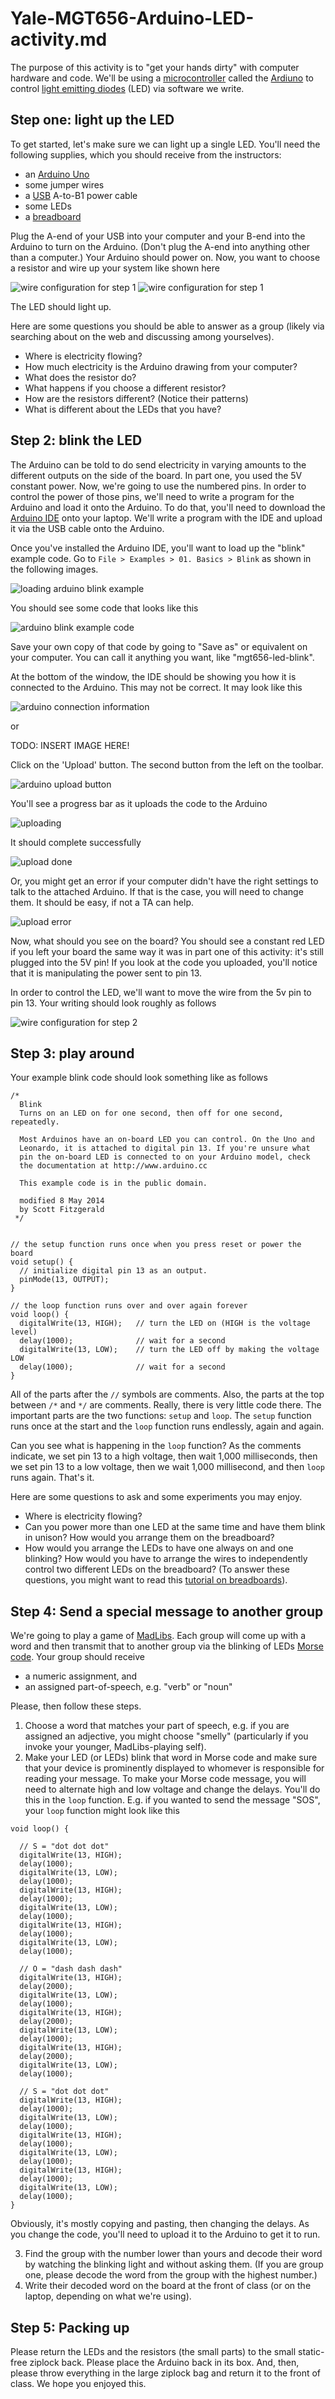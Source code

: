# Yale-MGT656-Arduino-LED-activity.md

The purpose of this activity is to "get your hands dirty" with
computer hardware and code. We'll be using a
[microcontroller](https://en.wikipedia.org/wiki/Microcontroller)
called the [Ardiuno](https://www.arduino.cc/) to control
[light emitting diodes](https://en.wikipedia.org/wiki/Light-emitting_diode) (LED)
via software we write.

## Step one: light up the LED

To get started, let's make sure we can light up a single LED. You'll
need the following supplies, which you should receive from the instructors:

* an [Arduino Uno](https://www.arduino.cc/en/Main/arduinoBoardUno)
* some jumper wires
* a [USB](https://en.wikipedia.org/wiki/USB) A-to-B1 power cable
* some LEDs
* a [breadboard](https://en.wikipedia.org/wiki/Breadboard)

Plug the A-end of your USB into your computer and your B-end into the Arduino to turn on the Arduino. (Don't plug the A-end into anything other than a computer.) Your Arduino should power on.  Now, you want to choose a resistor and wire up your system like shown here

![wire configuration for step 1](https://raw.githubusercontent.com/yale-mgt-656/arduino-led-activity/master/images/one-led-via-5v_bb.png)
![wire configuration for step 1](https://learn.adafruit.com/system/assets/assets/000/002/170/medium800/learn_arduino_overview.jpg?1396780130)

The LED should light up.

Here are some questions you should be able to answer as a group (likely via searching about on the web and discussing among yourselves).

* Where is electricity flowing?
* How much electricity is the Arduino drawing from your computer?
* What does the resistor do?
* What happens if you choose a different resistor?
* How are the resistors different? (Notice their patterns)
* What is different about the LEDs that you have?

## Step 2: blink the LED

The Arduino can be told to do send electricity in varying amounts to the different
outputs on the side of the board. In part one, you used the 5V constant power.
Now, we're going to use the numbered pins. In order to control the power of those
pins, we'll need to write a program for the Arduino and load it onto the Arduino.
To do that, you'll need to download the [Arduino IDE](https://www.arduino.cc/en/Main/Software)
onto your laptop. We'll write a program with the IDE and upload it via the USB cable
onto the Arduino.

Once you've installed the Arduino IDE, you'll want to load up the "blink" example code.
Go to `File > Examples > 01. Basics > Blink` as shown in the following images.

![loading arduino blink example](https://learn.adafruit.com/system/assets/assets/000/002/146/medium800/learn_arduino_opening_blink_example.jpg?1396779947)

You should see some code that looks like this

![arduino blink example code](https://learn.adafruit.com/system/assets/assets/000/002/147/medium800/learn_arduino_ide_blink.jpg?1396779953)

Save your own copy of that code by going to "Save as" or equivalent on your computer. You can call it anything you want, like "mgt656-led-blink".

At the bottom of the window, the IDE should be showing you how it is connected to the Arduino. This may not be correct. It may look like this

![arduino connection information](https://learn.adafruit.com/system/assets/assets/000/002/150/medium800/learn_arduino_bottom_of_ide_showing_board_port.jpg?1396779969)

or

TODO: INSERT IMAGE HERE!

Click on the 'Upload' button. The second button from the left on the toolbar.

![arduino upload button](https://learn.adafruit.com/system/assets/assets/000/002/151/medium800/learn_arduino_upload_button.jpg?1396779976)

You'll see a progress bar as it uploads the code to the Arduino

![uploading](https://learn.adafruit.com/system/assets/assets/000/002/153/medium800/learn_arduino_upload_2_uploading.jpg?1396779984)

It should complete successfully

![upload done](https://learn.adafruit.com/system/assets/assets/000/002/154/medium800/learn_arduino_upload_3_done.jpg?1396779992)

Or, you might get an error if your computer didn't have the right settings to talk to the attached Arduino. If that is the case, you will need to change them. It should be easy, if not a TA can help.

![upload error](https://learn.adafruit.com/system/assets/assets/000/002/155/medium800/learn_arduino_upload_4_failed.jpg?1396779995)

Now, what should you see on the board? You should see a constant red LED if you left your board the same way it was in part one of this activity: it's still plugged into the 5V pin! If you look at the code you uploaded, you'll notice that it is manipulating the power sent to pin 13.

In order to control the LED, we'll want to move the wire from the 5v pin to pin 13. Your writing should look roughly as follows

![wire configuration for step 2](https://raw.githubusercontent.com/yale-mgt-656/arduino-led-activity/master/images/one-led-via-13pin_bb.png)

## Step 3: play around

Your example blink code should look something like as follows

```processing
/*
  Blink
  Turns on an LED on for one second, then off for one second, repeatedly.

  Most Arduinos have an on-board LED you can control. On the Uno and
  Leonardo, it is attached to digital pin 13. If you're unsure what
  pin the on-board LED is connected to on your Arduino model, check
  the documentation at http://www.arduino.cc

  This example code is in the public domain.

  modified 8 May 2014
  by Scott Fitzgerald
 */


// the setup function runs once when you press reset or power the board
void setup() {
  // initialize digital pin 13 as an output.
  pinMode(13, OUTPUT);
}

// the loop function runs over and over again forever
void loop() {
  digitalWrite(13, HIGH);   // turn the LED on (HIGH is the voltage level)
  delay(1000);              // wait for a second
  digitalWrite(13, LOW);    // turn the LED off by making the voltage LOW
  delay(1000);              // wait for a second
}
```

All of the parts after the ``//`` symbols are comments. Also, the parts at the top between `/*` and `*/` are comments. Really, there is very little code there. The important parts are the two functions: `setup` and `loop`. The `setup` function runs once at the start and the `loop` function runs endlessly, again and again.

Can you see what is happening in the `loop` function? As the comments indicate, we set pin 13 to a high voltage, then wait 1,000 milliseconds, then we set pin 13 to a low voltage, then we wait 1,000 millisecond, and then `loop` runs again. That's it.

Here are some questions to ask and some experiments you may enjoy.

* Where is electricity flowing?
* Can you power more than one LED at the same time and have them blink in unison? How would you arrange them on the breadboard?
* How would you arrange the LEDs to have one always on and one blinking? How would you have to arrange the wires to independently control two different LEDs on the breadboard? (To answer these questions, you might want to read this [tutorial on breadboards](https://learn.sparkfun.com/tutorials/how-to-use-a-breadboard)).

## Step 4: Send a special message to another group

We're going to play a game of [MadLibs](http://www.madlibs.com/). Each group will come up with a word and then transmit that to another group  via the blinking of LEDs [Morse code](https://en.wikipedia.org/wiki/Morse_code).  Your group should receive

* a numeric assignment, and
* an assigned part-of-speech, e.g. "verb" or "noun"

Please, then follow these steps.

1. Choose a word that matches your part of speech, e.g. if you are assigned an adjective, you might choose "smelly" (particularly if you invoke your younger, MadLibs-playing self).
2. Make your LED (or LEDs) blink that word in Morse code and make sure that your device is prominently displayed to whomever is responsible for reading your message. To make your Morse code message, you will need to alternate high and low voltage and change the delays. You'll do this in the `loop` function. E.g. if you wanted to send the message "SOS", your `loop` function might look like this

```processing
void loop() {

  // S = "dot dot dot"
  digitalWrite(13, HIGH);
  delay(1000);
  digitalWrite(13, LOW);
  delay(1000);
  digitalWrite(13, HIGH);
  delay(1000);
  digitalWrite(13, LOW);
  delay(1000);
  digitalWrite(13, HIGH);
  delay(1000);
  digitalWrite(13, LOW);
  delay(1000);

  // O = "dash dash dash"
  digitalWrite(13, HIGH);
  delay(2000);
  digitalWrite(13, LOW);
  delay(1000);
  digitalWrite(13, HIGH);
  delay(2000);
  digitalWrite(13, LOW);
  delay(1000);
  digitalWrite(13, HIGH);
  delay(2000);
  digitalWrite(13, LOW);
  delay(1000);

  // S = "dot dot dot"
  digitalWrite(13, HIGH);
  delay(1000);
  digitalWrite(13, LOW);
  delay(1000);
  digitalWrite(13, HIGH);
  delay(1000);
  digitalWrite(13, LOW);
  delay(1000);
  digitalWrite(13, HIGH);
  delay(1000);
  digitalWrite(13, LOW);
  delay(1000);
}  
```

Obviously, it's mostly copying and pasting, then changing the delays. As you change the code, you'll need to upload it to the Arduino to get it to run.

3. Find the group with the number lower than yours and decode their word by watching the blinking light and without asking them. (If you are group one, please decode the word from the group with the highest number.)
4. Write their decoded word on the board at the front of class (or on the laptop, depending on what we're using).

## Step 5: Packing up

Please return the LEDs and the resistors (the small parts) to the small static-free ziplock back. Please place the Arduino back in its box. And, then, please throw everything in the large ziplock bag and return it to the front of class. We hope you enjoyed this.
